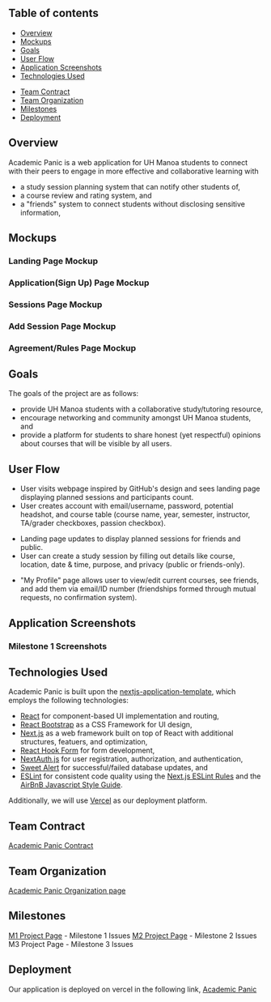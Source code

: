 <!-- # Academic Panic -->

## Table of contents

- [Overview](#overview)
- [Mockups](#mockups)
- [Goals](#goals)
- [User Flow](#user-flow)
- [Application Screenshots](#application-screenshots)
- [Technologies Used](#technologies-used)
<!-- - [Team](#team) -->
- [Team Contract](#team-contract)
- [Team Organization](#team-organization)
- [Milestones](#milestones)
- [Deployment](#deployment)

## Overview

Academic Panic is a web application for UH Manoa students to connect with their
peers to engage in more effective and collaborative learning with
- a study session planning system that can notify other students of,
- a course review and rating system, and
- a "friends" system to connect students without disclosing sensitive
information,

## Mockups
### Landing Page Mockup

### Application(Sign Up) Page Mockup

### Sessions Page Mockup

### Add Session Page Mockup

### Agreement/Rules Page Mockup

## Goals

The goals of the project are as follows:
- provide UH Manoa students with a collaborative study/tutoring resource,
- encourage networking and community amongst UH Manoa students, and
- provide a platform for students to share honest (yet respectful) opinions
about courses that will be visible by all users.

## User Flow

- User visits webpage inspired by GitHub's design and sees landing page
displaying planned sessions and participants count.
- User creates account with email/username, password, potential headshot, and
course table (course name, year, semester, instructor, TA/grader checkboxes,
passion checkbox).
<!-- - Account creation may generate a unique ID number. -->
- Landing page updates to display planned sessions for friends and public.
- User can create a study session by filling out details like course, location,
date & time, purpose, and privacy (public or friends-only).
<!-- - Friends-only broadcasts share all information with applicable users, while -->
<!-- public broadcasts hide details until the user commits to attending. -->
- "My Profile" page allows user to view/edit current courses, see friends, and
add them via email/ID number (friendships formed through mutual requests, no
confirmation system).
<!-- - User can rescind friend request or terminate friendship on friends' list. -->

## Application Screenshots
### Milestone 1 Screenshots

## Technologies Used

Academic Panic is built upon the
[nextjs-application-template](https://ics-software-engineering.github.io/nextjs-application-template/),
which employs the following technologies:

- [React](https://reactjs.org/) for component-based UI implementation and
routing,
- [React Bootstrap](https://react-bootstrap.github.io/) as a CSS Framework for
UI design,
- [Next.js](https://nextjs.org/) as a web framework built on top of React with
additional structures, featuers, and optimization,
- [React Hook Form](https://www.react-hook-form.com/) for form development,
- [NextAuth.js](https://next-auth.js.org/) for user registration, authorization,
and authentication,
- [Sweet Alert](https://sweetalert.js.org/) for successful/failed database
updates, and
- [ESLint](http://eslint.org/) for consistent code quality using the [Next.js ESLint
Rules](https://nextjs.org/docs/app/building-your-application/configuring/eslint)
and the [AirBnB Javascript Style Guide](https://github.com/airbnb/javascript).

Additionally, we will use [Vercel](https://vercel.com/) as our deployment
platform.

## Team Contract
[Academic Panic Contract](https://docs.google.com/document/d/1SDhOiA1jgnLjI-4QiKNu1jvCmhLfNizg4RMw-Yr36SQ/edit?usp=sharing)

## Team Organization
[Academic Panic Organization page](https://github.com/Academic-Panic)

## Milestones
[M1 Project Page](https://github.com/orgs/Academic-Panic/projects/1/views/1) - Milestone 1 Issues
[M2 Project Page](https://github.com/orgs/Academic-Panic/projects/3) - Milestone 2 Issues
M3 Project Page - Milestone 3 Issues

## Deployment
Our application is deployed on vercel in the following link, [Academic Panic](https://academic-panic-application.vercel.app/)
